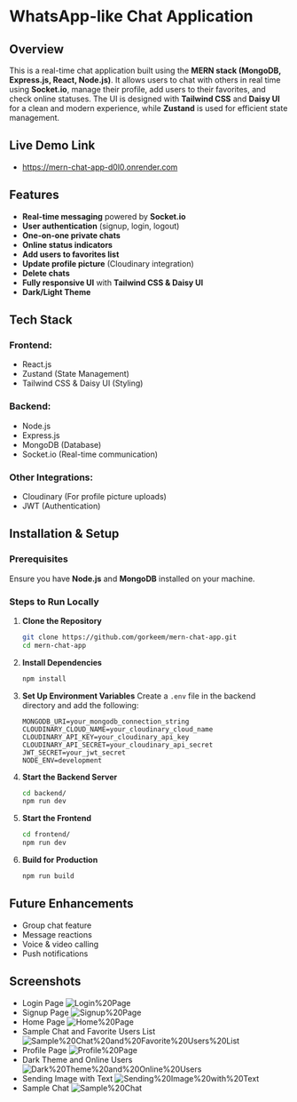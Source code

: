 # WhatsApp-like Chat Application

## Overview

This is a real-time chat application built using the **MERN stack (MongoDB, Express.js, React, Node.js)**. It allows users to chat with others in real time using **Socket.io**, manage their profile, add users to their favorites, and check online statuses. The UI is designed with **Tailwind CSS** and **Daisy UI** for a clean and modern experience, while **Zustand** is used for efficient state management.

## Live Demo Link

-   https://mern-chat-app-d0l0.onrender.com

## Features

-   **Real-time messaging** powered by **Socket.io**
-   **User authentication** (signup, login, logout)
-   **One-on-one private chats**
-   **Online status indicators**
-   **Add users to favorites list**
-   **Update profile picture** (Cloudinary integration)
-   **Delete chats**
-   **Fully responsive UI** with **Tailwind CSS & Daisy UI**
-   **Dark/Light Theme**

## Tech Stack

### Frontend:

-   React.js
-   Zustand (State Management)
-   Tailwind CSS & Daisy UI (Styling)

### Backend:

-   Node.js
-   Express.js
-   MongoDB (Database)
-   Socket.io (Real-time communication)

### Other Integrations:

-   Cloudinary (For profile picture uploads)
-   JWT (Authentication)

## Installation & Setup

### Prerequisites

Ensure you have **Node.js** and **MongoDB** installed on your machine.

### Steps to Run Locally

1. **Clone the Repository**
    ```sh
    git clone https://github.com/gorkeem/mern-chat-app.git
    cd mern-chat-app
    ```
2. **Install Dependencies**
    ```sh
    npm install
    ```
3. **Set Up Environment Variables**
   Create a `.env` file in the backend directory and add the following:
    ```env
    MONGODB_URI=your_mongodb_connection_string
    CLOUDINARY_CLOUD_NAME=your_cloudinary_cloud_name
    CLOUDINARY_API_KEY=your_cloudinary_api_key
    CLOUDINARY_API_SECRET=your_cloudinary_api_secret
    JWT_SECRET=your_jwt_secret
    NODE_ENV=development
    ```
4. **Start the Backend Server**
    ```sh
    cd backend/
    npm run dev
    ```
5. **Start the Frontend**
    ```sh
    cd frontend/
    npm run dev
    ```
6. **Build for Production**
    ```sh
    npm run build
    ```

## Future Enhancements

-   Group chat feature
-   Message reactions
-   Voice & video calling
-   Push notifications

## Screenshots

-   Login Page
    ![Login%20Page](screenshots/Screenshot%201.png?raw=true "Login Page")
-   Signup Page
    ![Signup%20Page](screenshots/Screenshot%202.png?raw=true "Signup Page")
-   Home Page
    ![Home%20Page](screenshots/Screenshot%203.png?raw=true "Home Page")
-   Sample Chat and Favorite Users List
    ![Sample%20Chat%20and%20Favorite%20Users%20List](screenshots/Screenshot%204.png?raw=true "Sample Chat and Favorite Users List")
-   Profile Page
    ![Profile%20Page](screenshots/Screenshot%205.png?raw=true "Profile Page")
-   Dark Theme and Online Users
    ![Dark%20Theme%20and%20Online%20Users](screenshots/Screenshot%206.png?raw=true "Dark Theme and Online Users")
-   Sending Image with Text
    ![Sending%20Image%20with%20Text](screenshots/Screenshot%207.png?raw=true "Sending Image with Text")
-   Sample Chat
    ![Sample%20Chat](screenshots/Screenshot%208.png?raw=true "Sample Chat")
